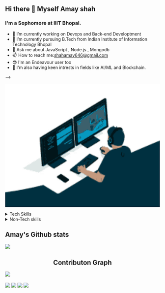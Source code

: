 ### <h2>Hi there 👋 Myself Amay shah </h2>
<h3> I'm a Sophomore at IIIT Bhopal.</h3>






- 🔭 I’m currently working on Devops and Back-end Developtment
- 🌱 I’m currently pursuing B.Tech from Indian Institute of Information Technology Bhopal 
- 💬 Ask me about JavaScript , Node.js , Mongodb
- 📫 How to reach me:shahamay646@gmail.com 
- 😎 I'm an Endeavour user too
- 🤩 I'm also having keen intrests in fields like AI/ML and Blockchain. 

-->

<span ><img src="coding.gif" align ="center" height="400px" width="800px"></span>
<details>
<summary align="left">Tech Skills</summary>
<br>
  Front-End : HTML , CSS , Javascript
<br>
  Back-End : Node.js , Express.js , MongoDB , Mongoose
<br>
  C
<br>
  C++
<br>
  Python
<br>
   Basic Knowledge of Docker , Kubernetes , AWS EC2 Management Console , Networking
</details>
<details>
<summary>Non-Tech skills</summary>
<br>
Leadership Ability
<br>
Communication Skills
</details>
<h2><b>Amay's Github stats</b></h2>
<img src ="https://github-readme-stats.vercel.app/api?username=Annoyshah">
<!-- <h2><b>Wakatime Stats</b></h2>
<img src="https://github-readme-stats.vercel.app/api/wakatime?username=Annoyshah"> -->
<h2 align="Center">Contributon Graph</h2>
<div><img src="https://activity-graph.herokuapp.com/graph?username=Annoyshah&theme=dracula"></div>
<br/>

<div><img src ="https://img.shields.io/github/commit-activity/m/Annoyshah/Annoyshah">
  <img src="https://img.shields.io/github/followers/Annoyshah?style=social">
  <img src="https://img.shields.io/twitter/url?style=social&url=https%3A%2F%2Ftwitter.com%2FShah7Amay%3Ft%3D-EWskL_btTv3sZo17npzfw%26s%3D09">
<img src="https://img.shields.io/reddit/user-karma/combined/Annoyshah0612?style=social"</div>
  
  </div>

          
          
          

